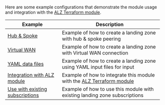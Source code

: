 <!-- markdownlint-disable MD041 -->
Here are some example configurations that demonstrate the module usage and integration with the [ALZ Terraform module][alz_tf_module].

| Example | Description |
| - | - |
| [Hub & Spoke](Example-1---Hub-and-Spoke) | Example of how to create a landing zone with hub & spoke peering |
| [Virtual WAN](Example-2---Virtual-WAN) | Example of how to create a landing zone with Virtual WAN connection |
| [YAML data files](Example-3---YAML-data-files) | Example of how to create a landing zone using YAML input files for input |
| [Integration with ALZ module](Example-4---Integration-with-ALZ-module) | Example of how to integrate this module with the [ALZ Terraform module][alz_tf_module] |
| [Use with existing subscriptions](Example-5---Use-with-existing-subscriptions) | Example of how to use this module with existing landing zone subscriptions |

[alz_tf_module]: https://aka.ms/alz/tf
